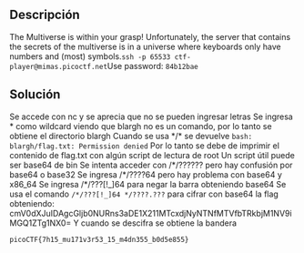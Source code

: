 ## Descripción
The Multiverse is within your grasp! Unfortunately, the server that contains the secrets of the multiverse is in a universe where keyboards only have numbers and (most) symbols.`ssh -p 65533 ctf-player@mimas.picoctf.net`Use password: `84b12bae`

## Solución
Se accede con nc y se aprecia que no se pueden ingresar letras
Se ingresa * como wildcard viendo que blargh no es un comando, por lo tanto se obtiene el directorio blargh
Cuando se usa \*/\* se devuelve `bash: blargh/flag.txt: Permission denied`
Por lo tanto se debe de imprimir el contenido de flag.txt con algún script de lectura de root
Un script útil puede ser base64 de bin
Se intenta acceder con /\*/?????? pero hay confusión por base64 o base32
Se ingresa /\*/????64 pero hay problema con base64 y x86_64
Se ingresa /\*/???\[!\_]64 para negar la barra obteniendo base64
Se usa el comando `/*/???[!_]64 */????.???` para cifrar con base64 la flag obteniendo: cmV0dXJuIDAgcGljb0NURns3aDE1X211MTcxdjNyNTNfMTVfbTRkbjM1NV9iMGQ1ZTg1NX0=
Y cuando se descifra se obtiene la bandera

```
picoCTF{7h15_mu171v3r53_15_m4dn355_b0d5e855}
```
